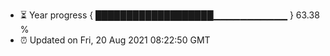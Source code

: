 - ⏳ Year progress { ███████████████████▁▁▁▁▁▁▁▁▁▁▁ } 63.38 %
- ⏰ Updated on Fri, 20 Aug 2021 08:22:50 GMT

